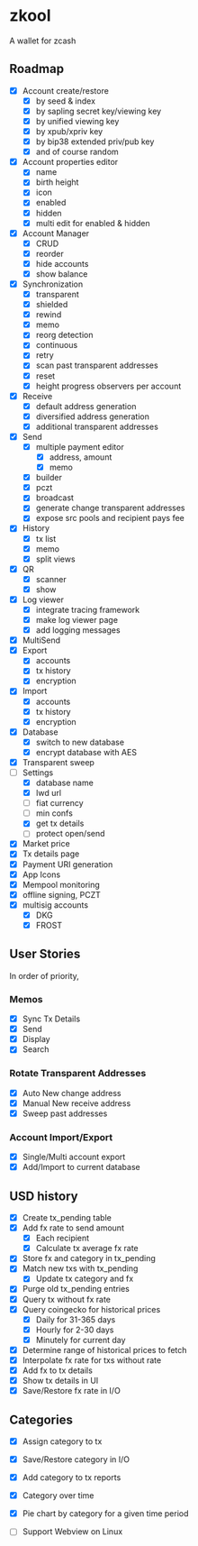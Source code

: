 # zkool

A wallet for zcash

## Roadmap

- [x] Account create/restore
    - [x] by seed & index
    - [x] by sapling secret key/viewing key
    - [x] by unified viewing key
    - [x] by xpub/xpriv key
    - [x] by bip38 extended priv/pub key
    - [x] and of course random
- [x] Account properties editor
    - [x] name
    - [x] birth height
    - [x] icon
    - [x] enabled
    - [x] hidden
    - [x] multi edit for enabled & hidden
- [x] Account Manager
    - [x] CRUD
    - [x] reorder
    - [x] hide accounts
    - [x] show balance
- [x] Synchronization
    - [x] transparent
    - [x] shielded
    - [x] rewind
    - [x] memo
    - [x] reorg detection
    - [x] continuous
    - [x] retry
    - [x] scan past transparent addresses
    - [x] reset
    - [x] height progress observers per account
- [x] Receive
    - [x] default address generation
    - [x] diversified address generation
    - [x] additional transparent addresses
- [x] Send
    - [x] multiple payment editor
        - [x] address, amount
        - [x] memo
    - [x] builder
    - [x] pczt
    - [x] broadcast
    - [x] generate change transparent addresses
    - [x] expose src pools and recipient pays fee
- [x] History
    - [x] tx list
    - [x] memo
    - [x] split views
- [x] QR
    - [x] scanner
    - [x] show
- [x] Log viewer
    - [x] integrate tracing framework
    - [x] make log viewer page
    - [x] add logging messages
- [x] MultiSend
- [x] Export
    - [x] accounts
    - [x] tx history
    - [x] encryption
- [x] Import
    - [x] accounts
    - [x] tx history
    - [x] encryption
- [x] Database
    - [x] switch to new database
    - [x] encrypt database with AES
- [x] Transparent sweep
- [ ] Settings
    - [x] database name
    - [x] lwd url
    - [ ] fiat currency
    - [ ] min confs
    - [x] get tx details
    - [ ] protect open/send
- [x] Market price
- [x] Tx details page
- [x] Payment URI generation
- [x] App Icons
- [x] Mempool monitoring
- [x] offline signing, PCZT
- [x] multisig accounts
    - [x] DKG
    - [x] FROST

## User Stories

In order of priority,

### Memos
- [x] Sync Tx Details
- [x] Send
- [x] Display
- [x] Search

### Rotate Transparent Addresses
- [x] Auto New change address
- [x] Manual New receive address
- [x] Sweep past addresses

### Account Import/Export
- [x] Single/Multi account export
- [x] Add/Import to current database

## USD history
- [x] Create tx_pending table
- [x] Add fx rate to send amount
    - [x] Each recipient
    - [x] Calculate tx average fx rate
- [x] Store fx and category in tx_pending
- [x] Match new txs with tx_pending
    - [x] Update tx category and fx
- [x] Purge old tx_pending entries
- [x] Query tx without fx rate
- [x] Query coingecko for historical prices
    - [x] Daily for 31-365 days
    - [x] Hourly for 2-30 days
    - [x] Minutely for current day
- [x] Determine range of historical prices to fetch
- [x] Interpolate fx rate for txs without rate
- [x] Add fx to tx details
- [x] Show tx details in UI
- [x] Save/Restore fx rate in I/O

## Categories
- [x] Assign category to tx
- [x] Save/Restore category in I/O
- [x] Add category to tx reports
- [x] Category over time
- [x] Pie chart by category for a given time period

- [ ] Support Webview on Linux
